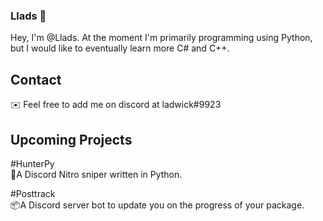 ### Llads 🐉
Hey, I'm @Llads. At the moment I'm primarily programming using Python, but I would like to eventually learn more C# and C++.

## Contact
✉️ Feel free to add me on discord at ladwick#9923

## Upcoming Projects
#HunterPy   
🎁A Discord Nitro sniper written in Python.

#Posttrack  
📦A Discord server bot to update you on the progress of your package.
